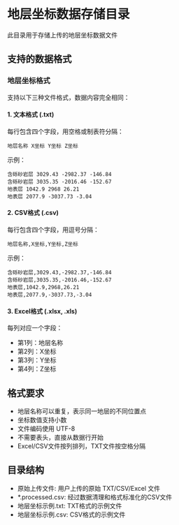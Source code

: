 # 地层坐标数据存储目录
此目录用于存储上传的地层坐标数据文件

## 支持的数据格式

### 地层坐标格式
支持以下三种文件格式，数据内容完全相同：

#### 1. 文本格式 (.txt)
每行包含四个字段，用空格或制表符分隔：
```
地层名称 X坐标 Y坐标 Z坐标
```

示例：
```
含砾砂岩层 3029.43 -2982.37 -146.84
含砾砂岩层 3035.35 -2016.46 -152.67
地表层 1042.9 2968 26.21
地表层 2077.9 -3037.73 -3.04
```

#### 2. CSV格式 (.csv)
每行包含四个字段，用逗号分隔：
```
地层名称,X坐标,Y坐标,Z坐标
```

示例：
```
含砾砂岩层,3029.43,-2982.37,-146.84
含砾砂岩层,3035.35,-2016.46,-152.67
地表层,1042.9,2968,26.21
地表层,2077.9,-3037.73,-3.04
```

#### 3. Excel格式 (.xlsx, .xls)
每列对应一个字段：
- 第1列：地层名称
- 第2列：X坐标  
- 第3列：Y坐标
- 第4列：Z坐标

## 格式要求
- 地层名称可以重复，表示同一地层的不同位置点
- 坐标数值支持小数
- 文件编码使用 UTF-8
- 不需要表头，直接从数据行开始
- Excel/CSV文件按列排列，TXT文件按空格分隔

## 目录结构
- 原始上传文件: 用户上传的原始 TXT/CSV/Excel 文件
- *.processed.csv: 经过数据清理和格式标准化的CSV文件
- 地层坐标示例.txt: TXT格式的示例文件
- 地层坐标示例.csv: CSV格式的示例文件